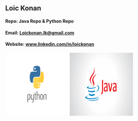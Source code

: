 ## Loic Konan

#### Repo: Java Repo & Python Repo

#### Email: Loickonan.lk@gmail.com

#### Website: www.linkedin.com/in/loickonan

<img src="pic.png" width="200" height= "200">
<img src="pic1.jpg" width="200" height= "200">
